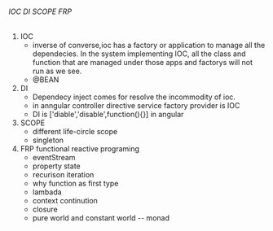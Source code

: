 ###### IOC DI SCOPE FRP
1. IOC
	* inverse of converse,ioc has a factory or application to manage all the dependecies. In the system implementing IOC, all the class and function that are managed under those apps and factorys will not run as we see.
	* @BEAN
2. DI
	* Dependecy inject comes for resolve the incommodity of ioc.
	* in anngular controller directive service factory provider is IOC
	* DI is ['diable','disable',function(){}] in angular
3. SCOPE
	* different life-circle scope
	* singleton
4. FRP functional reactive programing
	* eventStream
	* property state
	* recurison iteration
	* why function as first type
	* lambada
	* context continution
	* closure
	* pure world and constant world -- monad
